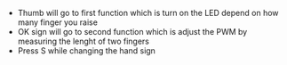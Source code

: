 - Thumb will go to first function which is turn on the LED depend on how many finger you raise
- OK sign will go to second function which is adjust the PWM by measuring the lenght of two fingers
- Press S while changing the hand sign
